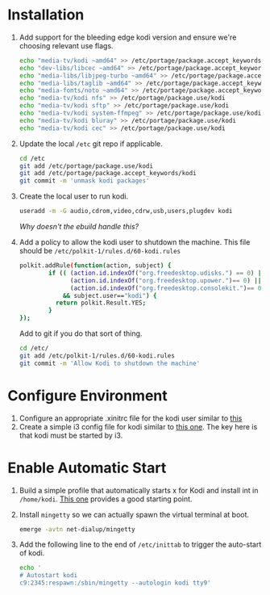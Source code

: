 # Installation

1. Add support for the bleeding edge kodi version and ensure we're choosing relevant use flags.

      ```bash
      echo "media-tv/kodi ~amd64" >> /etc/portage/package.accept_keywords/kodi
      echo "dev-libs/libcec ~amd64" >> /etc/portage/package.accept_keywords/kodi
      echo "media-libs/libjpeg-turbo ~amd64" >> /etc/portage/package.accept_keywords/kodi
      echo "media-libs/taglib ~amd64" >> /etc/portage/package.accept_keywords/kodi
      echo "media-fonts/noto ~amd64" >> /etc/portage/package.accept_keywords/kodi
      echo "media-tv/kodi nfs" >> /etc/portage/package.use/kodi
      echo "media-tv/kodi sftp" >> /etc/portage/package.use/kodi
      echo "media-tv/kodi system-ffmpeg" >> /etc/portage/package.use/kodi
      echo "media-tv/kodi bluray" >> /etc/portage/package.use/kodi
      echo "media-tv/kodi cec" >> /etc/portage/package.use/kodi
      ```
2. Update the local `/etc` git repo if applicable.

      ```bash
      cd /etc
      git add /etc/portage/package.use/kodi
      git add /etc/portage/package.accept_keywords/kodi
      git commit -m 'unmask kodi packages'
      ```
3. Create the local user to run kodi.

    ```bash
    useradd -m -G audio,cdrom,video,cdrw,usb,users,plugdev kodi
    ```
    *Why doesn't the ebuild handle this?*

4. Add a policy to allow the kodi user to shutdown the machine. This file should be `/etc/polkit-1/rules.d/60-kodi.rules`

    ```bash
    polkit.addRule(function(action, subject) {
            if (( (action.id.indexOf("org.freedesktop.udisks.") == 0) || 
                  (action.id.indexOf("org.freedesktop.upower.")== 0) || 
                  (action.id.indexOf("org.freedesktop.consolekit.")== 0) ) 
                && subject.user=="kodi") {
              return polkit.Result.YES;
            }
    });
    ```
    Add to git if you do that sort of thing.

    ```bash
    cd /etc/
    git add /etc/polkit-1/rules.d/60-kodi.rules
    git commit -m 'Allow Kodi to shutdown the machine'
    ```

# Configure Environment

1. Configure an appropriate .xinitrc file for the kodi user similar to [this](kodi/system/home/kodi/.xinitrc)
2. Create a simple i3 config file for kodi similar to [this one](kodi/system/home/kodi/.i3/config). The key here is that kodi must be started by i3.

# Enable Automatic Start

1. Build a simple profile that automatically starts x for Kodi and install int in `/home/kodi`. [This one](kodi/system/home/kodi/.bash_profile) provides a good starting point.
2. Install `mingetty` so we can actually spawn the virtual terminal at boot.

    ```bash
    emerge -avtn net-dialup/mingetty
    ```
3. Add the following line to the end of `/etc/inittab` to trigger the auto-start of kodi.

    ```bash
    echo '
    # Autostart kodi
    c9:2345:respawn:/sbin/mingetty --autologin kodi tty9'
    ```


